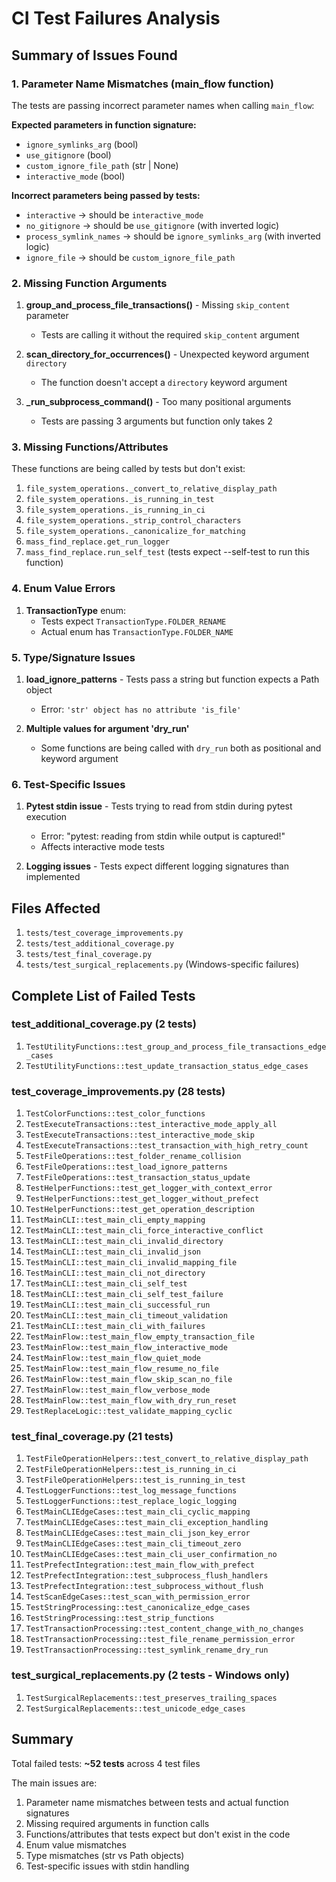 # CI Test Failures Analysis

## Summary of Issues Found

### 1. Parameter Name Mismatches (main_flow function)

The tests are passing incorrect parameter names when calling `main_flow`:

**Expected parameters in function signature:**
- `ignore_symlinks_arg` (bool)
- `use_gitignore` (bool)
- `custom_ignore_file_path` (str | None)
- `interactive_mode` (bool)

**Incorrect parameters being passed by tests:**
- `interactive` → should be `interactive_mode`
- `no_gitignore` → should be `use_gitignore` (with inverted logic)
- `process_symlink_names` → should be `ignore_symlinks_arg` (with inverted logic)
- `ignore_file` → should be `custom_ignore_file_path`

### 2. Missing Function Arguments

1. **group_and_process_file_transactions()** - Missing `skip_content` parameter
   - Tests are calling it without the required `skip_content` argument

2. **scan_directory_for_occurrences()** - Unexpected keyword argument `directory`
   - The function doesn't accept a `directory` keyword argument

3. **_run_subprocess_command()** - Too many positional arguments
   - Tests are passing 3 arguments but function only takes 2

### 3. Missing Functions/Attributes

These functions are being called by tests but don't exist:

1. `file_system_operations._convert_to_relative_display_path`
2. `file_system_operations._is_running_in_test`
3. `file_system_operations._is_running_in_ci`
4. `file_system_operations._strip_control_characters`
5. `file_system_operations._canonicalize_for_matching`
6. `mass_find_replace.get_run_logger`
7. `mass_find_replace.run_self_test` (tests expect --self-test to run this function)

### 4. Enum Value Errors

1. **TransactionType** enum:
   - Tests expect `TransactionType.FOLDER_RENAME`
   - Actual enum has `TransactionType.FOLDER_NAME`

### 5. Type/Signature Issues

1. **load_ignore_patterns** - Tests pass a string but function expects a Path object
   - Error: `'str' object has no attribute 'is_file'`

2. **Multiple values for argument 'dry_run'**
   - Some functions are being called with `dry_run` both as positional and keyword argument

### 6. Test-Specific Issues

1. **Pytest stdin issue** - Tests trying to read from stdin during pytest execution
   - Error: "pytest: reading from stdin while output is captured\!"
   - Affects interactive mode tests

2. **Logging issues** - Tests expect different logging signatures than implemented

## Files Affected

1. `tests/test_coverage_improvements.py`
2. `tests/test_additional_coverage.py`
3. `tests/test_final_coverage.py`
4. `tests/test_surgical_replacements.py` (Windows-specific failures)

## Complete List of Failed Tests

### test_additional_coverage.py (2 tests)
1. `TestUtilityFunctions::test_group_and_process_file_transactions_edge_cases`
2. `TestUtilityFunctions::test_update_transaction_status_edge_cases`

### test_coverage_improvements.py (28 tests)
1. `TestColorFunctions::test_color_functions`
2. `TestExecuteTransactions::test_interactive_mode_apply_all`
3. `TestExecuteTransactions::test_interactive_mode_skip`
4. `TestExecuteTransactions::test_transaction_with_high_retry_count`
5. `TestFileOperations::test_folder_rename_collision`
6. `TestFileOperations::test_load_ignore_patterns`
7. `TestFileOperations::test_transaction_status_update`
8. `TestHelperFunctions::test_get_logger_with_context_error`
9. `TestHelperFunctions::test_get_logger_without_prefect`
10. `TestHelperFunctions::test_get_operation_description`
11. `TestMainCLI::test_main_cli_empty_mapping`
12. `TestMainCLI::test_main_cli_force_interactive_conflict`
13. `TestMainCLI::test_main_cli_invalid_directory`
14. `TestMainCLI::test_main_cli_invalid_json`
15. `TestMainCLI::test_main_cli_invalid_mapping_file`
16. `TestMainCLI::test_main_cli_not_directory`
17. `TestMainCLI::test_main_cli_self_test`
18. `TestMainCLI::test_main_cli_self_test_failure`
19. `TestMainCLI::test_main_cli_successful_run`
20. `TestMainCLI::test_main_cli_timeout_validation`
21. `TestMainCLI::test_main_cli_with_failures`
22. `TestMainFlow::test_main_flow_empty_transaction_file`
23. `TestMainFlow::test_main_flow_interactive_mode`
24. `TestMainFlow::test_main_flow_quiet_mode`
25. `TestMainFlow::test_main_flow_resume_no_file`
26. `TestMainFlow::test_main_flow_skip_scan_no_file`
27. `TestMainFlow::test_main_flow_verbose_mode`
28. `TestMainFlow::test_main_flow_with_dry_run_reset`
29. `TestReplaceLogic::test_validate_mapping_cyclic`

### test_final_coverage.py (21 tests)
1. `TestFileOperationHelpers::test_convert_to_relative_display_path`
2. `TestFileOperationHelpers::test_is_running_in_ci`
3. `TestFileOperationHelpers::test_is_running_in_test`
4. `TestLoggerFunctions::test_log_message_functions`
5. `TestLoggerFunctions::test_replace_logic_logging`
6. `TestMainCLIEdgeCases::test_main_cli_cyclic_mapping`
7. `TestMainCLIEdgeCases::test_main_cli_exception_handling`
8. `TestMainCLIEdgeCases::test_main_cli_json_key_error`
9. `TestMainCLIEdgeCases::test_main_cli_timeout_zero`
10. `TestMainCLIEdgeCases::test_main_cli_user_confirmation_no`
11. `TestPrefectIntegration::test_main_flow_with_prefect`
12. `TestPrefectIntegration::test_subprocess_flush_handlers`
13. `TestPrefectIntegration::test_subprocess_without_flush`
14. `TestScanEdgeCases::test_scan_with_permission_error`
15. `TestStringProcessing::test_canonicalize_edge_cases`
16. `TestStringProcessing::test_strip_functions`
17. `TestTransactionProcessing::test_content_change_with_no_changes`
18. `TestTransactionProcessing::test_file_rename_permission_error`
19. `TestTransactionProcessing::test_symlink_rename_dry_run`

### test_surgical_replacements.py (2 tests - Windows only)
1. `TestSurgicalReplacements::test_preserves_trailing_spaces`
2. `TestSurgicalReplacements::test_unicode_edge_cases`

## Summary

Total failed tests: **~52 tests** across 4 test files

The main issues are:
1. Parameter name mismatches between tests and actual function signatures
2. Missing required arguments in function calls
3. Functions/attributes that tests expect but don't exist in the code
4. Enum value mismatches
5. Type mismatches (str vs Path objects)
6. Test-specific issues with stdin handling
